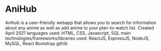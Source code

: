 # AniHub
Anihub is a user-friendly webapp that allows you to search for information about any anime as well as add anime to your plan-to-watch list.
Created April 2021
languages used: HTML, CSS, Javascript, SQL
main technologies/frameworks/libraries used: ReactJS, ExpressJS, NodeJS, MySQL, React Bootstrap
githib
